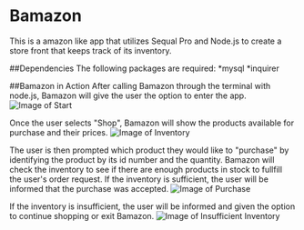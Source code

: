 # Bamazon 
This is a amazon like app that utilizes Sequal Pro and Node.js to create a store front that keeps track of its inventory. 

##Dependencies
The following packages are required:
*mysql
*inquirer

##Bamazon in Action
After calling Bamazon through the terminal with node.js, Bamazon will give the user the option to enter the app. 
![Image of Start](https://github.com/afletch24/Bamazon/images/startScreen1.png)

Once the user selects "Shop", Bamazon will show the products available for purchase and their prices. 
![Image of Inventory](https://github.com/afletch24/Bamazon/images/inventory2.png)

The user is then prompted which product they would like to "purchase" by identifying the product by its id number and the quantity. Bamazon will check the inventory to see if there are enough products in stock to fullfill the user's order request. If the inventory is sufficient, the user will be informed that the purchase was accepted. 
![Image of Purchase](https://github.com/afletch24/Bamazon/images/purchase3.png)


If the inventory is insufficient, the user will be informed and given the option to continue shopping or exit Bamazon. 
![Image of Insufficient Inventory](https://github.com/afletch24/Bamazon/images/insufficientInventory.png)

